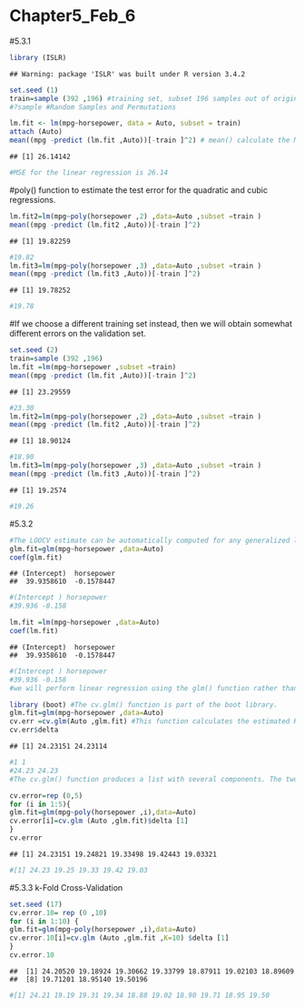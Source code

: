 # Chapter5_Feb_6


#5.3.1


```r
library (ISLR)
```

```
## Warning: package 'ISLR' was built under R version 3.4.2
```

```r
set.seed (1)
train=sample (392 ,196) #training set, subset 196 samples out of originoal 392 observations.1
#?sample #Random Samples and Permutations
```


```r
lm.fit <- lm(mpg~horsepower, data = Auto, subset = train)
attach (Auto)
mean((mpg -predict (lm.fit ,Auto))[-train ]^2) # mean() calculate the MSE of the 196 in the validation, -train means all observations that are not in the training set
```

```
## [1] 26.14142
```

```r
#MSE for the linear regression is 26.14 
```

#poly() function to estimate the test error for the quadratic and cubic regressions.

```r
lm.fit2=lm(mpg~poly(horsepower ,2) ,data=Auto ,subset =train )
mean((mpg -predict (lm.fit2 ,Auto))[-train ]^2)
```

```
## [1] 19.82259
```

```r
#19.82
lm.fit3=lm(mpg~poly(horsepower ,3) ,data=Auto ,subset =train )
mean((mpg -predict (lm.fit3 ,Auto))[-train ]^2)
```

```
## [1] 19.78252
```

```r
#19.78
```

#If we choose a different training set instead, then we will obtain somewhat different errors on the validation set.


```r
set.seed (2)
train=sample (392 ,196)
lm.fit =lm(mpg~horsepower ,subset =train)
mean((mpg -predict (lm.fit ,Auto))[-train ]^2)
```

```
## [1] 23.29559
```

```r
#23.30
lm.fit2=lm(mpg~poly(horsepower ,2) ,data=Auto ,subset =train )
mean((mpg -predict (lm.fit2 ,Auto))[-train ]^2)
```

```
## [1] 18.90124
```

```r
#18.90
lm.fit3=lm(mpg~poly(horsepower ,3) ,data=Auto ,subset =train )
mean((mpg -predict (lm.fit3 ,Auto))[-train ]^2)
```

```
## [1] 19.2574
```

```r
#19.26
```

#5.3.2


```r
#The LOOCV estimate can be automatically computed for any generalized linear model using the glm() and cv.glm() functions.
glm.fit=glm(mpg~horsepower ,data=Auto)
coef(glm.fit)
```

```
## (Intercept)  horsepower 
##  39.9358610  -0.1578447
```

```r
#(Intercept ) horsepower
#39.936 -0.158

lm.fit =lm(mpg~horsepower ,data=Auto)
coef(lm.fit)
```

```
## (Intercept)  horsepower 
##  39.9358610  -0.1578447
```

```r
#(Intercept ) horsepower
#39.936 -0.158
#we will perform linear regression using the glm() function rather than the lm() function because the former can be used together with cv.glm(). 
```


```r
library (boot) #The cv.glm() function is part of the boot library.
glm.fit=glm(mpg~horsepower ,data=Auto)
cv.err =cv.glm(Auto ,glm.fit) #This function calculates the estimated K-fold cross-validation prediction error for generalized linear models.
cv.err$delta
```

```
## [1] 24.23151 24.23114
```

```r
#1 1
#24.23 24.23
#The cv.glm() function produces a list with several components. The two numbers in the delta vector contain the cross-validation results.
```


```r
cv.error=rep (0,5)
for (i in 1:5){
glm.fit=glm(mpg~poly(horsepower ,i),data=Auto)
cv.error[i]=cv.glm (Auto ,glm.fit)$delta [1]
}
cv.error
```

```
## [1] 24.23151 19.24821 19.33498 19.42443 19.03321
```

```r
#[1] 24.23 19.25 19.33 19.42 19.03
```

#5.3.3 k-Fold Cross-Validation


```r
set.seed (17)
cv.error.10= rep (0 ,10)
for (i in 1:10) {
glm.fit=glm(mpg~poly(horsepower ,i),data=Auto)
cv.error.10[i]=cv.glm (Auto ,glm.fit ,K=10) $delta [1]
}
cv.error.10
```

```
##  [1] 24.20520 19.18924 19.30662 19.33799 18.87911 19.02103 18.89609
##  [8] 19.71201 18.95140 19.50196
```

```r
#[1] 24.21 19.19 19.31 19.34 18.88 19.02 18.90 19.71 18.95 19.50
```


